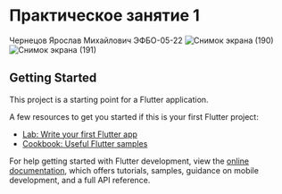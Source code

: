 # Практическое занятие 1 


Чернецов Ярослав Михайлович ЭФБО-05-22
![Снимок экрана (190)](https://github.com/user-attachments/assets/e5200d80-f354-41be-bc4e-44b52a06c795)
![Снимок экрана (191)](https://github.com/user-attachments/assets/a0b33320-dba8-44c4-9531-30f8014555e0)


## Getting Started

This project is a starting point for a Flutter application.

A few resources to get you started if this is your first Flutter project:

- [Lab: Write your first Flutter app](https://docs.flutter.dev/get-started/codelab)
- [Cookbook: Useful Flutter samples](https://docs.flutter.dev/cookbook)

For help getting started with Flutter development, view the
[online documentation](https://docs.flutter.dev/), which offers tutorials,
samples, guidance on mobile development, and a full API reference.
